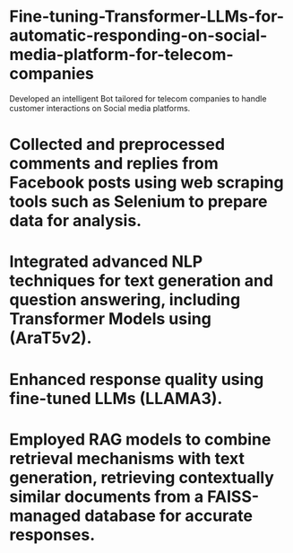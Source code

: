 # Fine-tuning-Transformer-LLMs-for-automatic-responding-on-social-media-platform-for-telecom-companies

Developed an intelligent Bot tailored for telecom companies to handle customer interactions on Social media platforms.

# Collected and preprocessed comments and replies from Facebook posts using web scraping tools such as Selenium to prepare data for analysis.
# Integrated advanced NLP techniques for text generation and question answering, including Transformer Models using (AraT5v2).
# Enhanced response quality using fine-tuned LLMs (LLAMA3).
# Employed RAG models to combine retrieval mechanisms with text generation, retrieving contextually similar documents from a FAISS-managed database for accurate responses.

